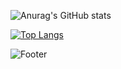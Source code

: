 ![Anurag's GitHub stats](https://github-readme-stats.vercel.app/api?username=oranssy&show_icons=true&theme=tokyonight)


[![Top Langs](https://github-readme-stats.vercel.app/api/top-langs/?username=oranssy&layout=compact)](https://github.com/oranssy/github-readme-stats)


![Footer](https://capsule-render.vercel.app/api?type=waving&color=auto&height=200&section=footer)
